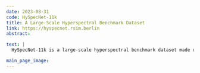 ```yaml
---
date: 2023-08-31
code: HySpecNet-11k
title: A Large-Scale Hyperspectral Benchmark Dataset
link: https://hyspecnet.rsim.berlin
abstract:

text: |
  HySpecNet-11k is a large-scale hyperspectral benchmark dataset made up of 11,483 nonoverlapping image patches acquired by the EnMAP satellite. Each patch is a portion of 128 × 128 pixels with 224 spectral bands and with a ground sample distance of 30 m.

main_page_image:
---
```

